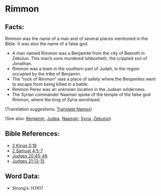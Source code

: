 # Rimmon

## Facts:

Rimmon was the name of a man and of several places mentioned in the Bible. It was also the name of a false god.

* A man named Rimmon was a Benjamite from the city of Beeroth in Zebulun. This man’s sons murdered Ishbosheth, the crippled son of Jonathan.
* Rimmon was a town in the southern part of Judah, in the region occupied by the tribe of Benjamin.
* The “rock of Rimmon” was a place of safety where the Benjamites went to escape from being killed in a battle.
* Rimmon Perez was an unknown location in the Judean wilderness.
* The Syrian commander Naaman spoke of the temple of the false god Rimmon, where the king of Syria worshiped.

(Translation suggestions: [Translate Names](rc://en/ta/man/translate/translate-names))

(See also: [Benjamin](../names/benjamin.md), [Judea](../names/judea.md), [Naaman](../names/naaman.md), [Syria](../names/syria.md), [Zebulun](../names/zebulun.md))

## Bible References:

* [2 Kings 5:18](rc://en/tn/help/2ki/05/18)
* [2 Samuel 4:5-7](rc://en/tn/help/2sa/04/05)
* [Judges 20:45-46](rc://en/tn/help/jdg/20/45)
* [Judges 21:13-15](rc://en/tn/help/jdg/21/13)

## Word Data:

* Strong’s: H7417
